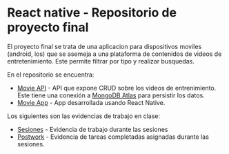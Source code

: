 # React native - Repositorio de proyecto final 

El proyecto final se trata de una aplicacion para dispositivos moviles (android, ios) que se asemeja a una plataforma de contenidos de videos de entretenimiento. Este permite filtrar por tipo y realizar busquedas.

En el repositorio se encuentra:
- [Movie API](./MovieApi/README.md) - API que expone CRUD sobre los videos de entrenimiento. Este tiene una conexión a [MongoDB Atlas](https://www.mongodb.com/atlas/) para persistir los datos.
- [Movie App](./MovieApp/README.md) - App desarrollada usando React Native.

Los siguientes son las evidencias de trabajo en clase:
- [Sesiones](https://github.com/smendiet/react-native-sessions) - Evidencia de trabajo durante las sesiones
- [Postwork](https://github.com/smendiet/react-native-postwork) - Evidencia de tareas completadas asignadas durante las sesiones.
